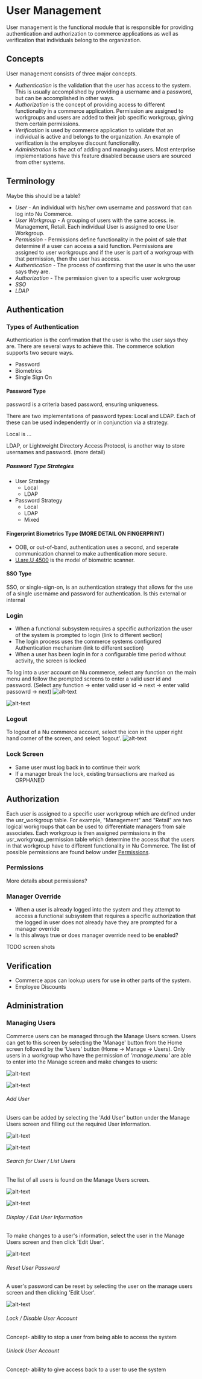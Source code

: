 # User Management
User management is the functional module that is responsible for providing 
authentication and authorization to commerce applications as well as verification 
that individuals belong to the organization.   

## Concepts
User management consists of three major concepts.

- *Authentication* is the validation that the user has access to the system.  This is usually accomplished by 
providing a username and a password, but can be accomplished in other ways.
- *Authorization* is the concept of providing access to different functionality in a commerce application. 
Permission are assigned to workgroups and users are added to their job specific workgroup, giving them certain permissions.
- *Verification* is used by commerce application to validate that an individual is active and belongs to the organization.
An example of verification is the employee discount functionality.
- *Administration* is the act of adding and managing users.  Most enterprise implementations
have this feature disabled because users are sourced from other systems.

## Terminology

Maybe this should be a table?

- *User* - An individual with his/her own username and password that can log into Nu Commerce. 
- *User Workgroup* - A grouping of users with the same access. ie. Management, Retail. Each individual User is assigned to one User Workgroup.
- *Permission* -  Permissions define functionality in the point of sale that determine if 
  a user can access a said function. Permissions are assigned to user workgroups and if the
  user is part of a workgroup with that permission, then the user has access.
- *Authentication* - The process of confirming that the user is who the user says they are.
- *Authorization* - The permission given to a specific user wokrgroup
- *SSO*
- *LDAP*

## Authentication
### Types of Authentication
Authentication is the confirmation that the user is who the user says they are. There are several ways to achieve this. 
The commerce solution supports two secure ways. 
 - Password
 - Biometrics
 - Single Sign On
#### Password Type
 password is a criteria based password, ensuring uniqueness.  
 
 There are two implementations of password types: Local and LDAP.  Each of these can be used independently or in conjunction via a strategy.
 
 Local is ...
 
 LDAP, or Lightweight Directory Access Protocol, is another way to store usernames and password. (more detail)

##### Password Type Strategies
- User Strategy
  - Local
  - LDAP
- Password Strategy
  - Local
  - LDAP
  - Mixed
 
#### Fingerprint Biometrics Type (MORE DETAIL ON FINGERPRINT)  
- OOB, or out-of-band, authentication uses a second, and seperate communication channel to make authentication more secure.
- [U.are.U 4500](https://www.neurotechnology.com/fingerprint-scanner-digitalpersona-u-are-u-4500.html) is the model of biometric scanner.

#### SSO Type
SSO, or single-sign-on, is an authentication strategy that allows for the use of a single username and password for authentication.
Is this external or internal

### Login
  - When a functional subsystem requires a specific authorization the user of the system is prompted to login (link to different section)  
  - The login process uses the commerce systems configured Authentication mechanism (link to different section)
  - When a user has been login in for a configurable time period without activity, the screen is locked
  
To log into a user account on Nu commerce, select any function on the main menu and follow the prompted screens to enter a valid user id and password. 
(Select any function -> enter valid user id -> next -> enter valid passowrd -> next)
![alt-text](assets/user-login-user-id.png)

![alt-text](assets/user-login-user-password.png)

### Logout
To logout of a Nu commerce account, select the icon in the upper right hand corner of the screen, and select 'logout'. 
![alt-text](assets/user-options-logoff.png)
    
  
### Lock Screen
  - Same user must log back in to continue their work
  - If a manager break the lock, existing transactions are marked as ORPHANED


## Authorization

Each user is assigned to a specific user workgroup which are defined under the usr_workgroup table.
For example, "Management" and "Retail" are two logical workgroups that can be used to differentiate managers
from sale associates. Each workgroup is then assigned permissions in the usr_workgroup_permission table which
determine the access that the users in that workgroup have to different functionality in Nu Commerce.
The list of possible permissions are found below under [Permissions](users.md#permissions).

### Permissions
More details about permissions?

### Manager Override
  - When a user is already logged into the system and they attempt to access a functional subsystem that requires a specific authorization
    that the logged in user does not already have they are prompted for a manager override
  - Is this always true or does manager override need to be enabled?

TODO screen shots  

## Verification
- Commerce apps can lookup users for use in other parts of the system.
- Employee Discounts

## Administration

### Managing Users
Commerce users can be managed through the Manage Users screen. Users can get
to this screen by selecting the 'Manage' button from the Home screen followed by
the 'Users' button (Home -> Manage -> Users). Only users in a workgroup who have the 
permission of *'manage.menu'* are able to enter into the Manage screen and make changes to users:

![alt-text](assets/manage-menu-screen.png)

![alt-text](assets/user-list-no-selected-user.png)

###### Add User
Users can be added by selecting the 'Add User' button under the Manage Users screen and filling out the
required User information.

![alt-text](assets/user-list-no-selected-user.png)

![alt-text](assets/users-list-selected-user.png)

###### Search for User / List Users
The list of all users is found on the Manage Users screen.

![alt-text](assets/manage-menu-screen.png)

![alt-text](assets/user-list-no-selected-user.png)

###### Display / Edit User Information
To make changes to a user's information, select the user in the Manage Users screen and then click 'Edit User'.

![alt-text](assets/users-edit-user.png)

###### Reset User Password
A user's password can be reset by selecting the user on the manage users screen and then clicking 'Edit User'.

![alt-text](assets/users-edit-user.png)

###### Lock / Disable User Account
Concept- ability to stop a user from being able to access the system

###### Unlock User Account
Concept- ability to give access back to a user to use the  system

